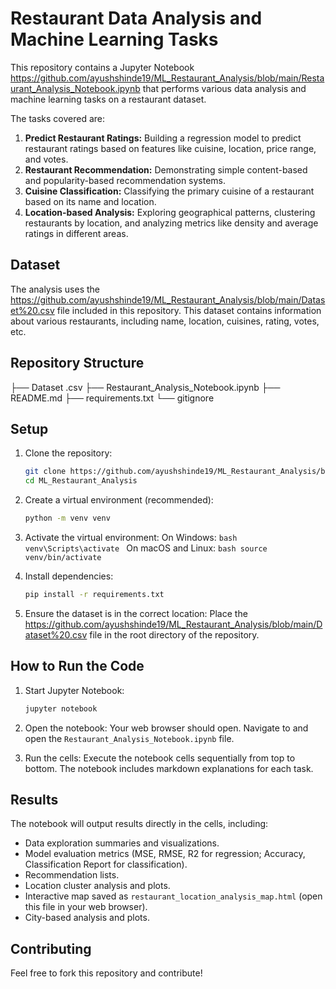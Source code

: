 # Restaurant Data Analysis and Machine Learning Tasks

This repository contains a Jupyter Notebook https://github.com/ayushshinde19/ML_Restaurant_Analysis/blob/main/Restaurant_Analysis_Notebook.ipynb that performs various data analysis and machine learning tasks on a restaurant dataset.

The tasks covered are:
1.  **Predict Restaurant Ratings:** Building a regression model to predict restaurant ratings based on features like cuisine, location, price range, and votes.
2.  **Restaurant Recommendation:** Demonstrating simple content-based and popularity-based recommendation systems.
3.  **Cuisine Classification:** Classifying the primary cuisine of a restaurant based on its name and location.
4.  **Location-based Analysis:** Exploring geographical patterns, clustering restaurants by location, and analyzing metrics like density and average ratings in different areas.

## Dataset

The analysis uses the https://github.com/ayushshinde19/ML_Restaurant_Analysis/blob/main/Dataset%20.csv file included in this repository. This dataset contains information about various restaurants, including name, location, cuisines, rating, votes, etc.

## Repository Structure
├── Dataset .csv
├── Restaurant_Analysis_Notebook.ipynb
├── README.md
├── requirements.txt
└── gitignore
## Setup

1.  Clone the repository:
    ```bash
    git clone https://github.com/ayushshinde19/ML_Restaurant_Analysis/blob/main/Restaurant_Analysis_Notebook.ipynb
    cd ML_Restaurant_Analysis
    ```

2.  Create a virtual environment (recommended):
    ```bash
    python -m venv venv
    ```

3.  Activate the virtual environment:
    On Windows:
        ```bash
        venv\Scripts\activate
        ```
    On macOS and Linux:
        ```bash
        source venv/bin/activate
        ```

4.  Install dependencies:
    ```bash
    pip install -r requirements.txt
    ```

5.  Ensure the dataset is in the correct location:
    Place the https://github.com/ayushshinde19/ML_Restaurant_Analysis/blob/main/Dataset%20.csv file in the root directory of the repository.

## How to Run the Code

1.  Start Jupyter Notebook:
    ```bash
    jupyter notebook
    ```

2.  Open the notebook:
    Your web browser should open. Navigate to and open the `Restaurant_Analysis_Notebook.ipynb` file.

3.  Run the cells:
    Execute the notebook cells sequentially from top to bottom. The notebook includes markdown explanations for each task.

## Results

The notebook will output results directly in the cells, including:
* Data exploration summaries and visualizations.
* Model evaluation metrics (MSE, RMSE, R2 for regression; Accuracy, Classification Report for classification).
* Recommendation lists.
* Location cluster analysis and plots.
* Interactive map saved as `restaurant_location_analysis_map.html` (open this file in your web browser).
* City-based analysis and plots.

## Contributing

Feel free to fork this repository and contribute!
